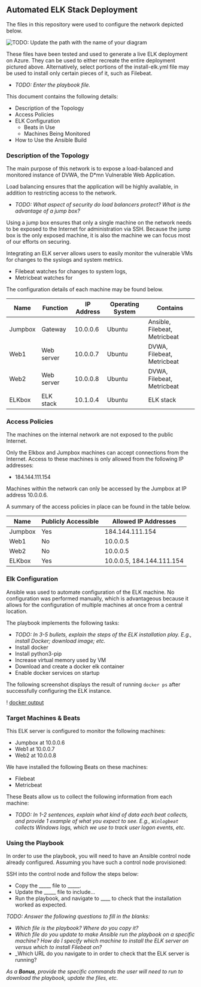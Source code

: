 ## Automated ELK Stack Deployment

The files in this repository were used to configure the network depicted below.

![TODO: Update the path with the name of your diagram](Images/diagram_filename.png)

These files have been tested and used to generate a live ELK deployment on Azure. They can be used to either recreate the entire deployment pictured above. Alternatively, select portions of the install-elk.yml file may be used to install only certain pieces of it, such as Filebeat.

  - _TODO: Enter the playbook file._

This document contains the following details:
- Description of the Topology
- Access Policies
- ELK Configuration
  - Beats in Use
  - Machines Being Monitored
- How to Use the Ansible Build


### Description of the Topology

The main purpose of this network is to expose a load-balanced and monitored instance of DVWA, the D*mn Vulnerable Web Application.

Load balancing ensures that the application will be highly available, in addition to restricting access to the network.
- _TODO: What aspect of security do load balancers protect? What is the advantage of a jump box?_

Using a jump box ensures that only a single machine on the network needs to be exposed to the Internet for administration via SSH. Because the jump box is the only exposed machine, it is also the machine we can focus most of our efforts on securing.

Integrating an ELK server allows users to easily monitor the vulnerable VMs for changes to the syslogs and system metrics.
- Filebeat watches for changes to system logs, 
- Metricbeat watches for 

The configuration details of each machine may be found below.

| Name     | Function   | IP Address | Operating System | Contains                      |
|----------|------------|------------|------------------|-------------------------------|
| Jumpbox  | Gateway    | 10.0.0.6   | Ubuntu           | Ansible, Filebeat, Metricbeat |
| Web1     | Web server | 10.0.0.7   | Ubuntu           | DVWA, Filebeat, Metricbeat    |
| Web2     | Web server | 10.0.0.8   | Ubuntu           | DVWA, Filebeat, Metricbeat    |
| ELKbox   | ELK stack  | 10.1.0.4   | Ubuntu           | ELK stack                     |

### Access Policies

The machines on the internal network are not exposed to the public Internet. 

Only the Elkbox and Jumpbox machines can accept connections from the Internet. Access to these machines is only allowed from the following IP addresses:
- 184.144.111.154

Machines within the network can only be accessed by the Jumpbox at IP address 10.0.0.6.

A summary of the access policies in place can be found in the table below.

| Name    | Publicly Accessible | Allowed IP Addresses      |
|---------|---------------------|---------------------------|
| Jumpbox | Yes                 | 184.144.111.154           |
| Web1    | No                  | 10.0.0.5                  |
| Web2    | No                  | 10.0.0.5                  |
| ELKbox  | Yes                 | 10.0.0.5, 184.144.111.154 |

### Elk Configuration

Ansible was used to automate configuration of the ELK machine. No configuration was performed manually, which is advantageous because it allows for the configuration of multiple machines at once from a central location.

The playbook implements the following tasks:
- _TODO: In 3-5 bullets, explain the steps of the ELK installation play. E.g., install Docker; download image; etc._
- Install docker
- Install python3-pip
- Increase virtual memory used by VM
- Download and create a docker elk container
- Enable docker services on startup

The following screenshot displays the result of running `docker ps` after successfully configuring the ELK instance.

! [docker output](Images/docker_ps_output.png)

### Target Machines & Beats
This ELK server is configured to monitor the following machines:
- Jumpbox at 10.0.0.6
- Web1 at 10.0.0.7
- Web2 at 10.0.0.8

We have installed the following Beats on these machines:
- Filebeat
- Metricbeat

These Beats allow us to collect the following information from each machine:
- _TODO: In 1-2 sentences, explain what kind of data each beat collects, and provide 1 example of what you expect to see. E.g., `Winlogbeat` collects Windows logs, which we use to track user logon events, etc._

### Using the Playbook
In order to use the playbook, you will need to have an Ansible control node already configured. Assuming you have such a control node provisioned: 

SSH into the control node and follow the steps below:
- Copy the _____ file to _____.
- Update the _____ file to include...
- Run the playbook, and navigate to ____ to check that the installation worked as expected.

_TODO: Answer the following questions to fill in the blanks:_
- _Which file is the playbook? Where do you copy it?_
- _Which file do you update to make Ansible run the playbook on a specific machine? How do I specify which machine to install the ELK server on versus which to install Filebeat on?_
- _Which URL do you navigate to in order to check that the ELK server is running?

_As a **Bonus**, provide the specific commands the user will need to run to download the playbook, update the files, etc._